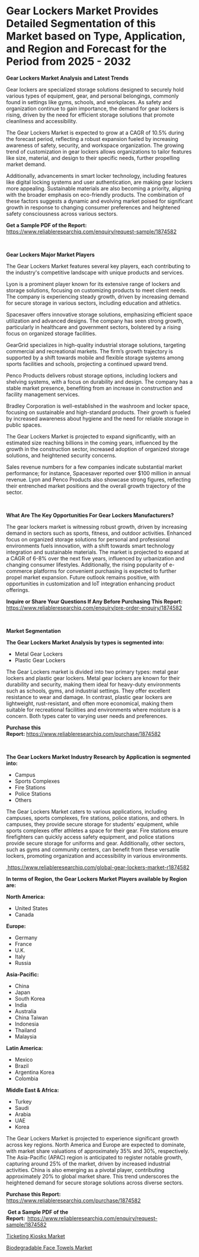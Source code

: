<p><h1>Gear Lockers Market Provides Detailed Segmentation of this Market based on Type, Application, and Region and Forecast for the Period from 2025 - 2032</h1></p><p><strong>Gear Lockers Market Analysis and Latest Trends</strong></p>
<p><p>Gear lockers are specialized storage solutions designed to securely hold various types of equipment, gear, and personal belongings, commonly found in settings like gyms, schools, and workplaces. As safety and organization continue to gain importance, the demand for gear lockers is rising, driven by the need for efficient storage solutions that promote cleanliness and accessibility.</p><p>The Gear Lockers Market is expected to grow at a CAGR of 10.5% during the forecast period, reflecting a robust expansion fueled by increasing awareness of safety, security, and workspace organization. The growing trend of customization in gear lockers allows organizations to tailor features like size, material, and design to their specific needs, further propelling market demand.</p><p>Additionally, advancements in smart locker technology, including features like digital locking systems and user authentication, are making gear lockers more appealing. Sustainable materials are also becoming a priority, aligning with the broader emphasis on eco-friendly products. The combination of these factors suggests a dynamic and evolving market poised for significant growth in response to changing consumer preferences and heightened safety consciousness across various sectors.</p></p>
<p><strong>Get a Sample PDF of the Report:&nbsp;</strong> <a href="https://www.reliableresearchiq.com/enquiry/request-sample/1874582?utm_campaign=121&utm_medium=2&utm_source=Github&utm_content=ia&utm_term=09022025&utm_id=gear-lockers">https://www.reliableresearchiq.com/enquiry/request-sample/1874582</a></p>
<p>&nbsp;</p>
<p><strong>Gear Lockers Major Market Players</strong></p>
<p><p>The Gear Lockers Market features several key players, each contributing to the industry's competitive landscape with unique products and services. </p><p>Lyon is a prominent player known for its extensive range of lockers and storage solutions, focusing on customizing products to meet client needs. The company is experiencing steady growth, driven by increasing demand for secure storage in various sectors, including education and athletics. </p><p>Spacesaver offers innovative storage solutions, emphasizing efficient space utilization and advanced designs. The company has seen strong growth, particularly in healthcare and government sectors, bolstered by a rising focus on organized storage facilities.</p><p>GearGrid specializes in high-quality industrial storage solutions, targeting commercial and recreational markets. The firm’s growth trajectory is supported by a shift towards mobile and flexible storage systems among sports facilities and schools, projecting a continued upward trend.</p><p>Penco Products delivers robust storage options, including lockers and shelving systems, with a focus on durability and design. The company has a stable market presence, benefiting from an increase in construction and facility management services.</p><p>Bradley Corporation is well-established in the washroom and locker space, focusing on sustainable and high-standard products. Their growth is fueled by increased awareness about hygiene and the need for reliable storage in public spaces.</p><p>The Gear Lockers Market is projected to expand significantly, with an estimated size reaching billions in the coming years, influenced by the growth in the construction sector, increased adoption of organized storage solutions, and heightened security concerns.</p><p>Sales revenue numbers for a few companies indicate substantial market performance; for instance, Spacesaver reported over $100 million in annual revenue. Lyon and Penco Products also showcase strong figures, reflecting their entrenched market positions and the overall growth trajectory of the sector.</p></p>
<p>&nbsp;</p>
<p><strong>What Are The Key Opportunities For Gear Lockers Manufacturers?</strong></p>
<p><p>The gear lockers market is witnessing robust growth, driven by increasing demand in sectors such as sports, fitness, and outdoor activities. Enhanced focus on organized storage solutions for personal and professional environments fuels innovation, with a shift towards smart technology integration and sustainable materials. The market is projected to expand at a CAGR of 6-8% over the next five years, influenced by urbanization and changing consumer lifestyles. Additionally, the rising popularity of e-commerce platforms for convenient purchasing is expected to further propel market expansion. Future outlook remains positive, with opportunities in customization and IoT integration enhancing product offerings.</p></p>
<p><strong>Inquire or Share Your Questions If Any Before Purchasing This Report:</strong> <a href="https://www.reliableresearchiq.com/enquiry/pre-order-enquiry/1874582?utm_campaign=121&utm_medium=2&utm_source=Github&utm_content=ia&utm_term=09022025&utm_id=gear-lockers">https://www.reliableresearchiq.com/enquiry/pre-order-enquiry/1874582</a></p>
<p>&nbsp;</p>
<p><strong>Market Segmentation</strong></p>
<p><strong>The Gear Lockers Market Analysis by types is segmented into:</strong></p>
<p><ul><li>Metal Gear Lockers</li><li>Plastic Gear Lockers</li></ul></p>
<p><p>The Gear Lockers market is divided into two primary types: metal gear lockers and plastic gear lockers. Metal gear lockers are known for their durability and security, making them ideal for heavy-duty environments such as schools, gyms, and industrial settings. They offer excellent resistance to wear and damage. In contrast, plastic gear lockers are lightweight, rust-resistant, and often more economical, making them suitable for recreational facilities and environments where moisture is a concern. Both types cater to varying user needs and preferences.</p></p>
<p><strong>Purchase this Report:&nbsp;</strong><a href="https://www.reliableresearchiq.com/purchase/1874582?utm_campaign=121&utm_medium=2&utm_source=Github&utm_content=ia&utm_term=09022025&utm_id=gear-lockers">https://www.reliableresearchiq.com/purchase/1874582</a></p>
<p>&nbsp;</p>
<p><strong>The Gear Lockers Market Industry Research by Application is segmented into:</strong></p>
<p><ul><li>Campus</li><li>Sports Complexes</li><li>Fire Stations</li><li>Police Stations</li><li>Others</li></ul></p>
<p><p>The Gear Lockers Market caters to various applications, including campuses, sports complexes, fire stations, police stations, and others. In campuses, they provide secure storage for students' equipment, while sports complexes offer athletes a space for their gear. Fire stations ensure firefighters can quickly access safety equipment, and police stations provide secure storage for uniforms and gear. Additionally, other sectors, such as gyms and community centers, can benefit from these versatile lockers, promoting organization and accessibility in various environments.</p></p>
<p><a href="https://www.reliableresearchiq.com/global-gear-lockers-market-r1874582?utm_campaign=121&utm_medium=2&utm_source=Github&utm_content=ia&utm_term=09022025&utm_id=gear-lockers">&nbsp;https://www.reliableresearchiq.com/global-gear-lockers-market-r1874582</a></p>
<p><strong>In terms of Region, the Gear Lockers Market Players available by Region are:</strong></p>
<p>
    <p> <strong> North America: </strong>
        <ul>
            <li>United States</li>
            <li>Canada</li>
        </ul>
        </p> 
    <p> <strong> Europe: </strong>
        <ul>
            <li>Germany</li>
            <li>France</li>
            <li>U.K.</li>
            <li>Italy</li>
            <li>Russia</li>
        </ul>
        </p> 
    <p> <strong> Asia-Pacific: </strong>
        <ul>
            <li>China</li>
            <li>Japan</li>
            <li>South Korea</li>
            <li>India</li>
            <li>Australia</li>
            <li>China Taiwan</li>
            <li>Indonesia</li>
            <li>Thailand</li>
            <li>Malaysia</li>
        </ul>
        </p> 
    <p> <strong> Latin America: </strong>
        <ul>
            <li>Mexico</li>
            <li>Brazil</li>
            <li>Argentina Korea</li>
            <li>Colombia</li>
        </ul>
        </p> 
    <p> <strong> Middle East & Africa: </strong>
        <ul>
            <li>Turkey</li>
            <li>Saudi</li>
            <li>Arabia</li>
            <li>UAE</li>
            <li>Korea</li>
        </ul>
    </p>
    </p>
<p><p>The Gear Lockers Market is projected to experience significant growth across key regions. North America and Europe are expected to dominate, with market share valuations of approximately 35% and 30%, respectively. The Asia-Pacific (APAC) region is anticipated to register notable growth, capturing around 25% of the market, driven by increased industrial activities. China is also emerging as a pivotal player, contributing approximately 20% to global market share. This trend underscores the heightened demand for secure storage solutions across diverse sectors.</p></p>
<p><strong>Purchase this Report: </strong><a href="https://www.reliableresearchiq.com/purchase/1874582?utm_campaign=121&utm_medium=2&utm_source=Github&utm_content=ia&utm_term=09022025&utm_id=gear-lockers">https://www.reliableresearchiq.com/purchase/1874582</a></p>
<p>&nbsp;<strong>Get a Sample PDF of the Report:&nbsp;&nbsp;</strong><a href="https://www.reliableresearchiq.com/enquiry/request-sample/1874582?utm_campaign=121&utm_medium=2&utm_source=Github&utm_content=ia&utm_term=09022025&utm_id=gear-lockers">https://www.reliableresearchiq.com/enquiry/request-sample/1874582</a></p>
<p><strong></strong></p>
<p><p><a href="https://github.com/shafriusizi/Market-Research-Report-List-1/blob/main/ticketing-kiosks-market.md?utm_campaign=121&utm_medium=2&utm_source=Github&utm_content=ia&utm_term=09022025&utm_id=gear-lockers">Ticketing Kiosks Market</a></p><p><a href="https://github.com/mjmcjagir/Market-Research-Report-List-1/blob/main/biodegradable-face-towels-market.md?utm_campaign=121&utm_medium=2&utm_source=Github&utm_content=ia&utm_term=09022025&utm_id=gear-lockers">Biodegradable Face Towels Market</a></p></p>